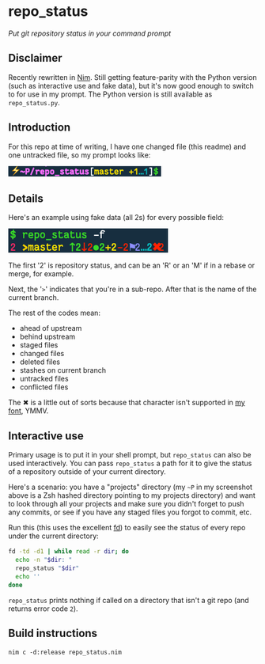 # repo_status

*Put git repository status in your command prompt*

## Disclaimer

Recently rewritten in [Nim](https://nim-lang.org/). Still getting feature-parity
with the Python version (such as interactive use and fake data), but it's now
good enough to switch to for use in my prompt. The Python version is still
available as `repo_status.py`.

## Introduction

For this repo at time of writing, I have one changed file (this readme) and one
untracked file, so my prompt looks like:

![Example of repo_status](images/prompt.png)

## Details
Here's an example using fake data (all 2s) for every possible field:

![Example of repo_status](images/example.png)

The first '2' is repository status, and can be an 'R' or an 'M' if in
a rebase or merge, for example.

Next, the '`>`' indicates that you're in a sub-repo. After that is the name of
the current branch.

The rest of the codes mean:

- ahead of upstream
- behind upstream
- staged files
- changed files
- deleted files
- stashes on current branch
- untracked files
- conflicted files

The ✖ is a little out of sorts because that character isn't supported in [my
font](https://github.com/belluzj/fantasque-sans), YMMV.

## Interactive use

Primary usage is to put it in your shell prompt, but `repo_status` can also be
used interactively. You can pass `repo_status` a path for it to give the status
of a repository outside of your current directory.

Here's a scenario: you have a "projects" directory (my `~P` in my
screenshot above is a Zsh hashed directory pointing to my projects directory)
and want to look through all your projects and make sure you didn't forget to
push any commits, or see if you have any staged files you forgot to commit, etc.

Run this (this uses the excellent [fd](https://github.com/sharkdp/fd)) to easily
see the status of every repo under the current directory:

```bash
fd -td -d1 | while read -r dir; do
  echo -n "$dir: "
  repo_status "$dir"
  echo ''
done
```

`repo_status` prints nothing if called on a directory that isn't a git repo (and
returns error code `2`).

## Build instructions

```shell
nim c -d:release repo_status.nim
```
